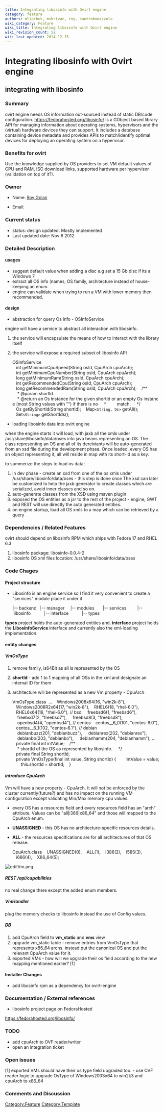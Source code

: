```yaml
---
title: Integrating libosinfo with Ovirt engine
category: feature
authors: mlipchuk, mskrivan, roy, sandrobonazzola
wiki_category: Feature
wiki_title: Integrating libosinfo with Ovirt engine
wiki_revision_count: 52
wiki_last_updated: 2014-12-15
---
```


# Integrating libosinfo with Ovirt engine

## integrating with libosinfo

### Summary

ovirt engine needs OS information out-sourced instead of static DB/code configuration. [<https://fedorahosted.org/libosinfo/>](libosinfo) is a GObject based library API for managing information about operating systems, hypervisors and the (virtual) hardware devices they can support. It includes a database containing device metadata and provides APIs to match/identify optimal devices for deploying an operating system on a hypervisor.

### Benefits for ovirt

Use the knowledge supplied by OS providers to set VM default values of CPU and RAM, ISO download links, supported hardware per hypervisor (validation on top of it?).

### Owner

*   Name: [ Roy Golan](User:MyUser)

<!-- -->

*   Email: <rgolan at redhat.com>

### Current status

*   status: design updated. Mostly implemented
*   Last updated date: Nov 6 2012

### Detailed Description

#### usages

*   suggest default value when adding a disc e.g set a 15 Gb disc if its a Windows 7
*   extract all OS info (names, OS family, architecture instead of house-keeping an enum.
*   engine can validate when trying to run a VM with lower memory then recommended.

#### design

*   abstraction for query Os info - OSInfoService

engine will have a service to abstract all interaction with libosinfo.

1.  the service will encapsulate the means of how to interact with the library itself
2.  the service will expose a required subset of libosinfo API

      OSInfoService
         int getMinimumCpuSpeed(String osId, CpuArch cpuArch);
         int getMinimumCpuNumber(String osId, CpuArch cpuArch);
         long getMinimumRam(String osId, CpuArch cpuArch);
         int getRecommendedCpu(String osId, CpuArch cpuArch);
         long getRecommendedRam(String osId, CpuArch cpuArch);
         /**
          * @param shortId
          * @return an Os instance for the given shortId or an empty Os instance (most String values with "") if there is no
          *         match.
          */
         Os getByShortId(String shortId);
         Map`<String, Os>` getAll();
         Set`<String>` getShortIds();

*   loading libosinfo data into ovirt engine

when the engine starts it will load, with jaxb all the xmls under /usr/share/libosinfo/data/oses into java beans
representing an OS. The class representing an OS and all of its dereiviants will be auto-generated from an xsd file during the
development phase. Once loaded, every OS has an object representing it, all will reside in map with its short-id as a key.

to summerize the steps to load os data:

1.  in dev phase - create an xsd from one of the os xmls under /usr/share/libosinfo/data/oses - this step is done once
     The xsd can later be customized to help the jaxb generator to create classes which are serialized, avoid inner classes and so on.
2.  auto-generate classes from the XSD using maven plugin
3.  exposed the OS entities as a jar to the rest of the project - engine, GWT and REST will use directly the auto generated entities.
4.  on engine startup, load all OS xmls to a map which can be retrieved by a query

### Dependencies / Related Features

ovirt should depend on libosinfo RPM which ships with Fedora 17 and RHEL 6.3

1.  libosinfo package: libosinfo-0.0.4-2
2.  libosinfo OS xml files location: /usr/share/libosinfo/data/oses

### Code Chages

#### Project structure

*   Libosinfo is an engine service so I find it very convenient to create a "services" module place it under it

      |-- backend
        |-- manager
          |-- modules
            |-- services
              |-- libosinfo
                |-- interface
                |-- types

**types** project holds the auto-generated entities and. **interface** project holds the **LibosinfoService** interface and currently also the xml-loading implementation.

#### entity changes

##### VmOsType

1.  remove family, is64Bit as all is represented by the OS
2.  **shortId** - add 1 to 1 mapping of all OSs in the xml and designate an internal ID for them
3.  architecture will be represented as a new Vm property - CpuArch

      VmOsType.class
       ...
         Windows2008x64(16, "win2k-8"),
         Windows2008R2x64(17, "win2k-8"),
         RHEL6(18, "rhel-6.0"),
         RHEL6x64(19, "rhel-6.0"),
      // bsd
          freebsd6(1, "freebsd6"),
          freebsd7(2, "freebsd7"),
          freebsd8(3, "freebsd8"),
          openbsd4(4, "openbsd4"),
      // centos
         centos__6_0(101, "centos-6.0"),
         centos__6_1(102, "centos-6.1"),
      // debian
          debianbuzz(201, "debianbuzz"),
          debianrex(202, "debianrex"),
          debianbo(203, "debianbo"),
          debianhamm(204, "debianhamm"),
      ...
         private final int intValue;
         /**
          * shortId of the OS as represented by libosinfo.
          */
         private final String shortId;
         private VmOsType(final int value, String shortId) {
             intValue = value;
             this.shortId = shortId;
         }

##### introduce CpuArch

Vm will have a new property - CpuArch. It will not be enforced by the cluster currently(future?) and has
no impact on the running VM configuration except validating Min/Max memory cpu values.

*   every OS has a resources field and every resources field has an "arch" attribute. Values can be "all|i386|x86_64" and those will mapped to the CpuArch enum.
*   **UNASSIGNED** - this OS has no architecture-specific resources details.
*   **ALL** - the resources specifications are for all architectures of that OS release.

      CpuArch.class
         UNASSIGNED(0),
         ALL(1),
         i386(2),
         i586(3),
         i686(4),
         X86_64(5);

![](editVm.png "editVm.png")

##### REST /api/capabilities

no real change there except the added enum members.

##### VmHandler

plug the memory checks to libosinfo instead the use of Config values.

##### DB

1.  add CpuArch field to **vm_static** and **vms** view
2.  upgrade vm_static table - remove entries from VmOsType that represents x86_64 archs.
    instead put the canonical OS and put the relevant CpuArch value for it.
3.  exported VMs - how will we upgrade their os field according to the new mapping mentioned earlier? [1]

#### Installer Changes

*   add libosinfo rpm as a dependency for ovirt-engine

### Documentation / External references

*   libosinfo project page on FedoraHosted

<https://fedorahosted.org/libosinfo/>

### TODO

*   add cpuArch to OVF reader/writer
*   open an integration ticket

### Open issues

[1] exported VMs should have their os type field upgraded too. - use OVF reader logic to upgrade OsType of Windows2003x64 to win2k3 and cpuArch to x86_64

### Comments and Discussion

<Category:Feature> <Category:Template>
